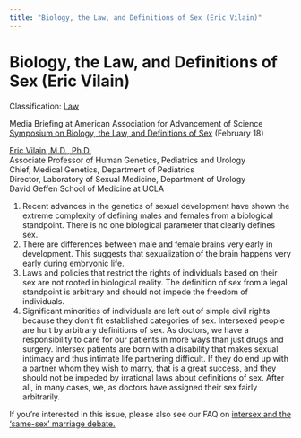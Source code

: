 ```yaml
---
title: "Biology, the Law, and Definitions of Sex (Eric Vilain)"
---
```


Biology, the Law, and Definitions of Sex (Eric Vilain)
======================================================

Classification: [Law][2]

Media Briefing at American Association for Advancement of Science [Symposium on Biology, the Law, and Definitions of Sex][3] (February 18)

[Eric Vilain, M.D., Ph.D.][4]  
Associate Professor of Human Genetics, Pediatrics and Urology  
Chief, Medical Genetics, Department of Pediatrics  
Director, Laboratory of Sexual Medicine, Department of Urology  
David Geffen School of Medicine at UCLA

1.  Recent advances in the genetics of sexual development have shown the extreme complexity of defining males and females from a biological standpoint. There is no one biological parameter that clearly defines sex.
2.  There are differences between male and female brains very early in development. This suggests that sexualization of the brain happens very early during embryonic life.
3.  Laws and policies that restrict the rights of individuals based on their sex are not rooted in biological reality. The definition of sex from a legal standpoint is arbitrary and should not impede the freedom of individuals.
4.  Significant minorities of individuals are left out of simple civil rights because they don’t fit established categories of sex. Intersexed people are hurt by arbitrary definitions of sex. As doctors, we have a responsibility to care for our patients in more ways than just drugs and surgery. Intersex patients are born with a disability that makes sexual intimacy and thus intimate life partnering difficult. If they do end up with a partner whom they wish to marry, that is a great success, and they should not be impeded by irrational laws about definitions of sex. After all, in many cases, we, as doctors have assigned their sex fairly arbitrarily.

If you’re interested in this issue, please also see our FAQ on [intersex and the ‘same-sex’ marriage debate.][5]


[1]: /legal
[2]: /legal
[3]: /node/691
[4]: http://www.uclaaccess.ucla.edu/cfm/access_faculty.CFM?FacultyKey=430
[5]: /faq/marriage
